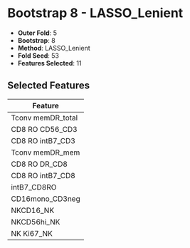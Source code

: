 # Bootstrap 8 - LASSO_Lenient

- **Outer Fold**: 5
- **Bootstrap**: 8
- **Method**: LASSO_Lenient
- **Fold Seed**: 53
- **Features Selected**: 11

## Selected Features

| Feature |
|---------|
| Tconv memDR_total |
| CD8 RO CD56_CD3 |
| CD8 RO intB7_CD3 |
| Tconv memDR_mem |
| CD8 RO DR_CD8 |
| CD8 RO intB7_CD8 |
| intB7_CD8RO |
| CD16mono_CD3neg |
| NKCD16_NK |
| NKCD56hi_NK |
| NK Ki67_NK |
